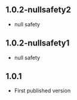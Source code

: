 ## 1.0.2-nullsafety2
- null safety

## 1.0.2-nullsafety1
- null safety

## 1.0.1
- First published version